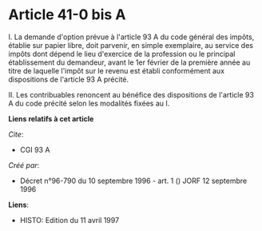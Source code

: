 # Article 41-0 bis A

I. La demande d'option prévue à l'article 93 A du code général des impôts, établie sur papier libre, doit parvenir, en simple
exemplaire, au service des impôts dont dépend le lieu d'exercice de la profession ou le principal établissement du demandeur,
avant le 1er février de la première année au titre de laquelle l'impôt sur le revenu est établi conformément aux dispositions
de l'article 93 A précité.

II. Les contribuables renoncent au bénéfice des dispositions de l'article 93 A du code précité selon les modalités fixées au
I.

**Liens relatifs à cet article**

_Cite_:

  - CGI 93 A

_Créé par_:

  - Décret n°96-790 du 10 septembre 1996 - art. 1 () JORF 12 septembre 1996

**Liens**:

  - HISTO: Edition du 11 avril 1997
